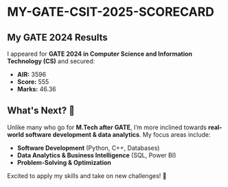# MY-GATE-CSIT-2025-SCORECARD
## My GATE 2024 Results  
I appeared for **GATE 2024 in Computer Science and Information Technology (CS)** and secured:  
- **AIR:** 3596  
- **Score:** 555  
- **Marks:** 46.36  

## What's Next? 🚀  
Unlike many who go for **M.Tech after GATE**, I’m more inclined towards **real-world software development & data analytics**. My focus areas include:  
- **Software Development** (Python, C++, Databases)  
- **Data Analytics & Business Intelligence** (SQL, Power BI)  
- **Problem-Solving & Optimization**  

Excited to apply my skills and take on new challenges! 🚀
